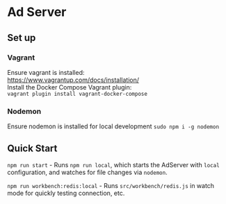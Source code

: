 Ad Server
===========

Set up
----
### Vagrant
Ensure vagrant is installed:  
https://www.vagrantup.com/docs/installation/  
Install the Docker Compose Vagrant plugin:  
`vagrant plugin install vagrant-docker-compose`  

### Nodemon
Ensure nodemon is installed for local development
`sudo npm i -g nodemon`

Quick Start
----------
`npm run start` - Runs `npm run local`, which starts the AdServer with `local` configuration, and watches for file changes via `nodemon`.

`npm run workbench:redis:local` - Runs `src/workbench/redis.js` in watch mode for quickly testing connection, etc.
